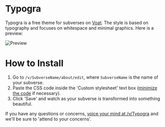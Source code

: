 # Typogra

Typogra is a free theme for subverses on [Voat](https://voat.co). The style is based on typography and focuses on whitespace and minimal graphics. Here is a preview:

![Preview](http://i.imgur.com/cnr9DWp.png "Preview of theme on a mock-up")

# How to Install

1. Go to `/v/SubverseName/about/edit`, where `SubverseName` is the name of your subverse.
2. Paste the CSS code inside the 'Custom stylesheet' text box ([minimize the code](http://cssminifier.com) if necessary).
3. Click 'Save' and watch as your subverse is transformed into something beautiful.

If you have any questions or concerns, [voice your mind at /v/Typogra](http://whoaverse.com/v/Typogra) and we'll be sure to 'attend to your concerns'.
